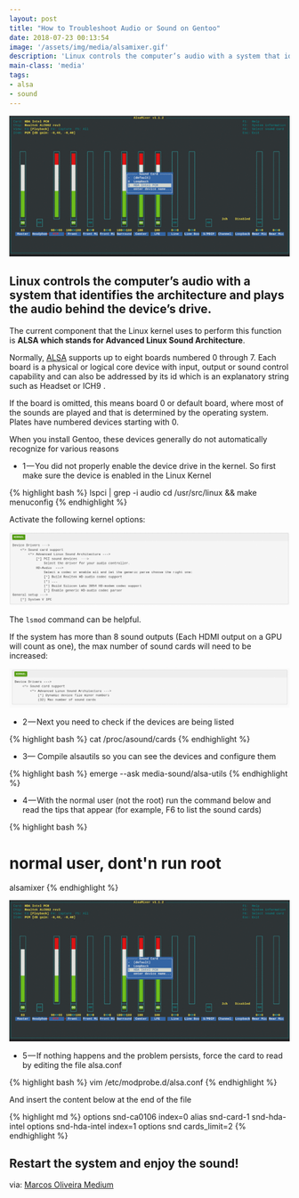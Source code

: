 ```yaml
---
layout: post
title: "How to Troubleshoot Audio or Sound on Gentoo"
date: 2018-07-23 00:13:54
image: '/assets/img/media/alsamixer.gif'
description: 'Linux controls the computer’s audio with a system that identifies the architecture and plays the audio behind the device’s drive.'
main-class: 'media'
tags:
- alsa
- sound
---
```


![How to Troubleshoot Audio or Sound on Gentoo](/assets/img/media/alsamixer.gif "How to Troubleshoot Audio or Sound on Gentoo")

## Linux controls the computer’s audio with a system that identifies the architecture and plays the audio behind the device’s drive.

The current component that the Linux kernel uses to perform this function is **ALSA which stands for Advanced Linux Sound Architecture**.

Normally, [ALSA](https://wiki.gentoo.org/wiki/ALSA) supports up to eight boards numbered 0 through 7. Each board is a physical or logical core device with input, output or sound control capability and can also be addressed by its id which is an explanatory string such as Headset or ICH9 .

If the board is omitted, this means board 0 or default board, where most of the sounds are played and that is determined by the operating system. Plates have numbered devices starting with 0.

When you install Gentoo, these devices generally do not automatically recognize for various reasons

- 1 — You did not properly enable the device drive in the kernel. So first make sure the device is enabled in the Linux Kernel

{% highlight bash %}
lspci | grep -i audio
cd /usr/src/linux && make menuconfig
{% endhighlight %}

Activate the following kernel options: 

![/assets/img/media/kernel-alsa.gif](/assets/img/media/kernel-alsa.gif "/assets/img/media/kernel-alsa.gif")

The `lsmod` command can be helpful.

If the system has more than 8 sound outputs (Each HDMI output on a GPU will count as one), the max number of sound cards will need to be increased:

![/assets/img/media/kernel-alsa-2.gif](/assets/img/media/kernel-alsa-2.gif "/assets/img/media/kernel-alsa-2.gif")


- 2 — Next you need to check if the devices are being listed

{% highlight bash %}
cat /proc/asound/cards
{% endhighlight %}

- 3— Compile alsautils so you can see the devices and configure them

{% highlight bash %}
emerge --ask media-sound/alsa-utils
{% endhighlight %}

- 4 — With the normal user (not the root) run the command below and read the tips that appear (for example, F6 to list the sound cards)

{% highlight bash %}
# normal user, dont'n run root
alsamixer
{% endhighlight %}

![/assets/img/media/alsamixer.gif](/assets/img/media/alsamixer.gif "/assets/img/media/alsamixer.gif")


- 5 — If nothing happens and the problem persists, force the card to read by editing the file alsa.conf

{% highlight bash %}
vim /etc/modprobe.d/alsa.conf
{% endhighlight %}

And insert the content below at the end of the file

{% highlight md %}
options snd-ca0106 index=0
alias snd-card-1 snd-hda-intel
options snd-hda-intel index=1
options snd cards_limit=2
{% endhighlight %}

## Restart the system and enjoy the sound!

via: [Marcos Oliveira Medium](https://medium.com/marcos-oliveira/how-to-troubleshoot-audio-sound-in-gentoo-3efd5bd8d628)
